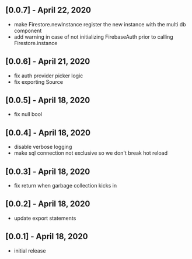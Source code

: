 ## [0.0.7] - April 22, 2020 
* make Firestore.newInstance register the new instance with the multi db component
* add warning in case of not initializing FirebaseAuth prior to calling Firestore.instance 

## [0.0.6] - April 21, 2020 
* fix auth provider picker logic
* fix exporting Source

## [0.0.5] - April 18, 2020 
* fix null bool

## [0.0.4] - April 18, 2020 
* disable verbose logging
* make sql connection not exclusive so we don't break hot reload

## [0.0.3] - April 18, 2020 
* fix return when garbage collection kicks in

## [0.0.2] - April 18, 2020 
* update export statements

## [0.0.1] - April 18, 2020 
* initial release
